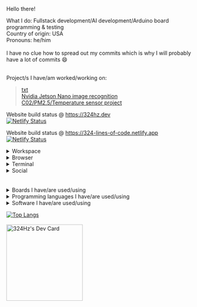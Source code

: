 Hello there!

What I do: Fullstack development/AI development/Arduino board programming & testing <br>
Country of origin: USA <br>
Pronouns: he/him
<br>
<br>
I have no clue how to spread out my commits which is why I will probably have a lot of commits 😄
<br>
<br>

Project/s I have/am worked/working on:
> [txt](https://github.com/win21H2/txt)<br>
> [Nvidia Jetson Nano image recognition](https://github.com/win21H2/Image-Recognition)<br>
> [C02/PM2.5/Temperature sensor project](https://github.com/win21H2/c02pm2.5tmp-sensor)<br>

Website build status @ https://324hz.dev<br>
[![Netlify Status](https://api.netlify.com/api/v1/badges/2f3ab70c-6803-4d12-ab9d-41ec7f7b4f62/deploy-status)](https://app.netlify.com/sites/324hz/deploys)

Website build status @ https://324-lines-of-code.netlify.app<br>
[![Netlify Status](https://api.netlify.com/api/v1/badges/7a280d62-181a-4b67-8f79-8e34cd28456a/deploy-status)](https://app.netlify.com/sites/324-lines-of-code/deploys)
<br>

<details>
 <summary>Workspace</summary>
<img src="https://img.shields.io/badge/samsung%20laptop-1428A0?style=for-the-badge&logo=Samsung&logoColor=white" /><br>
 </details>
 
 <details>
 <summary>Browser</summary>
<img src="https://img.shields.io/badge/Google_chrome-4285F4?style=for-the-badge&logo=Google-chrome&logoColor=white"><br>
<img src="https://img.shields.io/badge/Tor_Browser-7D4698?style=for-the-badge&logo=Tor-Browser&logoColor=white"><br>
 </details>
 
  <details>
 <summary>Terminal</summary>
<img src="https://img.shields.io/badge/windows%20terminal-4D4D4D?style=for-the-badge&logo=windows%20terminal&logoColor=white"><br>
<img src="https://img.shields.io/badge/powershell-5391FE?style=for-the-badge&logo=powershell&logoColor=white"><br>
 </details>
 
  <details>
 <summary>Social</summary>
<img src="https://img.shields.io/badge/Codepen-000000?style=for-the-badge&logo=codepen&logoColor=white"><br>
<img src="https://img.shields.io/badge/GitHub-100000?style=for-the-badge&logo=github&logoColor=white"><br>
<img src="https://img.shields.io/badge/Stack_Overflow-FE7A16?style=for-the-badge&logo=stack-overflow&logoColor=white"><br>
 </details>
 
 <br>
 <br>
<details>
<summary>Boards I have/are used/using</summary>
<br>
AI:<br>
 - Nvidia Jetson Nano<br>
 - Google Coral<br>
DIY/Development
 - Arduino Uno<br>
 - Arduino Uno Mini<br>
 - Arudino Pro Mini<br>
 - Arduino Pro Micro<br>
 - Arduino Mega 2560<br>
 - Arduino Leonardo<br>
Wifi Enabled<br>
 - ESP32 devkitC<br>
 - ESP32 Camera Module<br>
SBCs<br>
 - Raspberry pi Pico<br>
 - Raspberry pi Zero 2W<br>
 - Lattepanda Alpha (I forgot the model number)<br>
 - Intel Edison<br>
</details>

<details>
<summary>Programming languages I have/are used/using</summary>
<br>
 - Python<br>
 - HTML<br>
 - CSS<br>
 - JS<br>
 - PHP<br>
 - C#<br>
 - XAML<br>
</details>

<details>
<summary>Software I have/are used/using</summary>
<br>
Code Development
 - Visual Studio 2022<br>
 - Visual Studio Code<br>
 - Android Studio<br>
 - Github Desktop<br>
 - Arduino IDE (1.8.9 & 2.0.0)<br>
 - Mu Editor<br>
 - Mircosoft Power Automate<br>
 - Firebase<br>
 - Docker Desktop<br>
 - WatchFaceStudio<br>
Designing/CAD/CAM<br>
 - Fusion 360<br>
 - Blender<br>
 - Structural Bridge Design 2022 (Autodesk)<br>
 - Flashprint<br>
 - 2D Design<br>
 - Vernier Graphical Analysys<br>
 - Ultimaker Cura<br>
</details>

[![Top Langs](https://github-readme-stats.vercel.app/api/top-langs/?username=win21H2&layout=compact&theme=city_lights)](https://github.com/win21H2/github-readme-stats)
<br>
<br>
<a href="https://app.daily.dev/324Hz"><img src="https://api.daily.dev/devcards/c812f902cb8d4a9d8bf40a51589dcd59.png?r=ed0" width="200" alt="324Hz's Dev Card"/></a>
